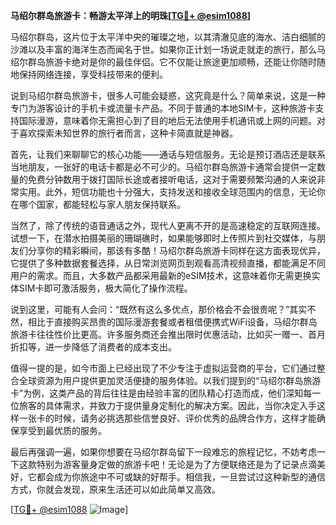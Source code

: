 **马绍尔群岛旅游卡：畅游太平洋上的明珠[[TG💪+ @esim1088](https://t.me/s/esim1088)]**

马绍尔群岛，这片位于太平洋中央的璀璨之地，以其清澈见底的海水、洁白细腻的沙滩以及丰富的海洋生态而闻名于世。如果你正计划一场说走就走的旅行，那么马绍尔群岛旅游卡绝对是你的最佳伴侣。它不仅能让旅途更加顺畅，还能让你随时随地保持网络连接，享受科技带来的便利。

说到马绍尔群岛旅游卡，很多人可能会疑惑，这究竟是什么？简单来说，这是一种专门为游客设计的手机卡或流量卡产品。不同于普通的本地SIM卡，这种旅游卡支持国际漫游，意味着你无需担心到了目的地后无法使用手机通讯或上网的问题。对于喜欢探索未知世界的旅行者而言，这种卡简直就是神器。

首先，让我们来聊聊它的核心功能——通话与短信服务。无论是预订酒店还是联系当地朋友，一张好的电话卡都是必不可少的。马绍尔群岛旅游卡通常会提供一定数量的免费分钟数用于拨打国际长途或者接听电话，这对于需要频繁沟通的人来说非常实用。此外，短信功能也十分强大，支持发送和接收全球范围内的信息，无论你在哪个国家，都能轻松与家人朋友保持联系。

当然了，除了传统的语音通话之外，现代人更离不开的是高速稳定的互联网连接。试想一下，在潜水拍摄美丽的珊瑚礁时，如果能够即时上传照片到社交媒体，与朋友们分享你的精彩瞬间，那该有多酷！马绍尔群岛旅游卡同样在这方面表现优异，它提供了多种数据套餐选择，从日常浏览网页到观看高清视频直播，都能满足不同用户的需求。而且，大多数产品都采用最新的eSIM技术，这意味着你无需更换实体SIM卡即可激活服务，极大简化了操作流程。

说到这里，可能有人会问：“既然有这么多优点，那价格会不会很贵呢？”其实不然，相比于直接购买昂贵的国际漫游套餐或者租借便携式WiFi设备，马绍尔群岛旅游卡往往性价比更高。许多服务商还会推出限时优惠活动，比如买一赠一、首月折扣等，进一步降低了消费者的成本支出。

值得一提的是，如今市面上已经出现了不少专注于虚拟运营商的平台，它们通过整合全球资源为用户提供更加灵活便捷的服务体验。以我们提到的“马绍尔群岛旅游卡”为例，这类产品的背后往往是由经验丰富的团队精心打造而成，他们深知每一位旅客的具体需求，并致力于提供量身定制化的解决方案。因此，当你决定入手这样一张卡的时候，请务必挑选那些信誉良好、评价优秀的品牌合作方，这样才能确保享受到最优质的服务。

最后再强调一遍，如果你想要在马绍尔群岛留下一段难忘的旅程记忆，不妨考虑一下这款特别为游客量身定做的旅游卡吧！无论是为了方便联络还是为了记录点滴美好，它都会成为你旅途中不可或缺的好帮手。相信我，一旦尝试过这种新型的通信方式，你就会发现，原来生活还可以如此简单又高效。

[[TG💪+ @esim1088](https://t.me/s/esim1088) ![Image](https://i.postimg.cc/4NQfJmqS/Snipaste-2025-05-13-00-14-12.png)]